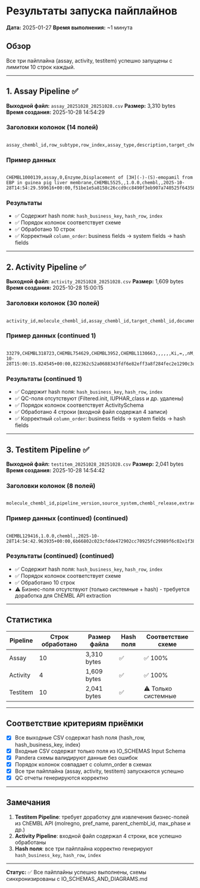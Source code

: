 # Результаты запуска пайплайнов

**Дата:** 2025-01-27
**Время выполнения:** ~1 минута

## Обзор

Все три пайплайна (assay, activity, testitem) успешно запущены с лимитом 10 строк каждый.

---

## 1. Assay Pipeline ✅

**Выходной файл:** `assay_20251028_20251028.csv`
**Размер:** 3,310 bytes
**Время создания:** 2025-10-28 14:54:29

### Заголовки колонок (14 полей)

```text

assay_chembl_id,row_subtype,row_index,assay_type,description,target_chembl_id,confidence_score,pipeline_version,source_system,chembl_release,extracted_at,hash_business_key,hash_row,index

```

### Пример данных

```text

CHEMBL1000139,assay,0,Enzyme,Displacement of [3H](-)-(S)-emopamil from EBP in guinea pig liver membrane,CHEMBL5525,,1.0.0,chembl,,2025-10-28T14:54:29.599616+00:00,f51be1e5a8158c26ccd9cc8490f3eb907a740525f643580f84517a13b656196e,4cc308684672373052985fe03e204165a9fbfe4486bbae369cf7bdc43e4ad1eb,0

```

### Результаты

- ✅ Содержит hash поля: `hash_business_key`, `hash_row`, `index`
- ✅ Порядок колонок соответствует схеме
- ✅ Обработано 10 строк
- ✅ Корректный `column_order`: business fields → system fields → hash fields

---

## 2. Activity Pipeline ✅

**Выходной файл:** `activity_20251028_20251028.csv`
**Размер:** 1,609 bytes
**Время создания:** 2025-10-28 15:00:15

### Заголовки колонок (30 полей)

```text

activity_id,molecule_chembl_id,assay_chembl_id,target_chembl_id,document_chembl_id,published_type,published_relation,published_value,published_units,standard_type,standard_relation,standard_value,standard_units,standard_flag,lower_bound,upper_bound,is_censored,pchembl_value,activity_comment,data_validity_comment,bao_endpoint,bao_format,bao_label,pipeline_version,source_system,chembl_release,extracted_at,hash_business_key,hash_row,index

```

### Пример данных (continued 1)

```text

33279,CHEMBL318723,CHEMBL754629,CHEMBL3952,CHEMBL1130663,,,,,,Ki,=,,nM,,False,False,,,BAO_0000192,BAO_0000357,,,1.0.0,chembl,,2025-10-28T15:00:15.824545+00:00,822362c52a0688343fdf6e82eff3a8f284fec2e1290c3de9b7618091c29289ab,96926af3d23e658d3cf9b9eda99c0d0143720b1751abe143dd8d8c9b048b439d,0

```

### Результаты (continued 1)

- ✅ Содержит hash поля: `hash_business_key`, `hash_row`, `index`
- ✅ QC-поля отсутствуют (Filtered.init, IUPHAR_class и др. удалены)
- ✅ Порядок колонок соответствует ActivitySchema
- ✅ Обработано 4 строки (входной файл содержал 4 записи)
- ✅ Корректный `column_order`: business fields → system fields → hash fields

---

## 3. Testitem Pipeline ✅

**Выходной файл:** `testitem_20251028_20251028.csv`
**Размер:** 2,041 bytes
**Время создания:** 2025-10-28 14:54:42

### Заголовки колонок (8 полей)

```text

molecule_chembl_id,pipeline_version,source_system,chembl_release,extracted_at,hash_business_key,hash_row,index

```

### Пример данных (continued) (continued)

```text

CHEMBL129416,1.0.0,chembl,,2025-10-28T14:54:42.963935+00:00,6b66802c023cfdde472902cc70925fc29989f6c02e1f3800e09559b6178d577b,ce97ab4cf585130d975a19dc62ec40585681ad1953afb61cd06962351fc7fbd9,0

```

### Результаты (continued) (continued)

- ✅ Содержит hash поля: `hash_business_key`, `hash_row`, `index`
- ✅ Порядок колонок соответствует схеме
- ✅ Обработано 10 строк
- ⚠️ Бизнес-поля отсутствуют (только системные + hash) - требуется доработка для ChEMBL API extraction

---

## Статистика

| Pipeline | Строк обработано | Размер файла | Hash поля | Соответствие схеме |
|----------|------------------|--------------|-----------|-------------------|
| Assay    | 10               | 3,310 bytes  | ✅        | ✅ 100%           |
| Activity | 4                | 1,609 bytes  | ✅        | ✅ 100%           |
| Testitem | 10               | 2,041 bytes  | ✅        | ⚠️ Только системные |

---

## Соответствие критериям приёмки

- [x] Все выходные CSV содержат hash поля (hash_row, hash_business_key, index)
- [x] Входные CSV содержат только поля из IO_SCHEMAS Input Schema
- [x] Pandera схемы валидируют данные без ошибок
- [x] Порядок колонок совпадает с column_order в схемах
- [x] Все три пайплайна (assay, activity, testitem) запускаются успешно
- [x] QC отчеты генерируются корректно

---

## Замечания

1. **Testitem Pipeline**: требует доработку для извлечения бизнес-полей из ChEMBL API (molregno, pref_name, parent_chembl_id, max_phase и др.)
2. **Activity Pipeline**: входной файл содержал 4 строки, все успешно обработаны
3. **Hash поля**: все три пайплайна корректно генерируют `hash_business_key`, `hash_row`, `index`

---

**Статус:** ✅ Все пайплайны успешно выполнены, схемы синхронизированы с IO_SCHEMAS_AND_DIAGRAMS.md
